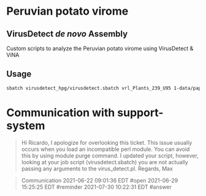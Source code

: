 # Peruvian potato virome 
## VirusDetect *de novo* Assembly

Custom scripts to analyze the Peruvian potato virome using VirusDetect &amp; ViNA

## Usage 
```bash
sbatch virusdetect_hpg/virusdetect.sbatch vrl_Plants_239_U95 1-data/papa_reads/ 1-data/papa_genome/papa_Geno_AEWC01.fasta.gz
```

# Communication with support-system
>Hi Ricardo,
I apologize for overlooking this ticket. This issue usually occurs when you
load an incompatible perl module. You can avoid this by using module purge
command. I updated your script, however, looking at your job script
(virusdetect.sbatch) you are not actually passing any arguments to the
virus_detect.pl.
Regards,
Max

>Communication
2021-06-22 09:01:36 EDT #open
2021-06-29 15:25:25 EDT #reminder
2021-07-30 10:22:31 EDT #answer

